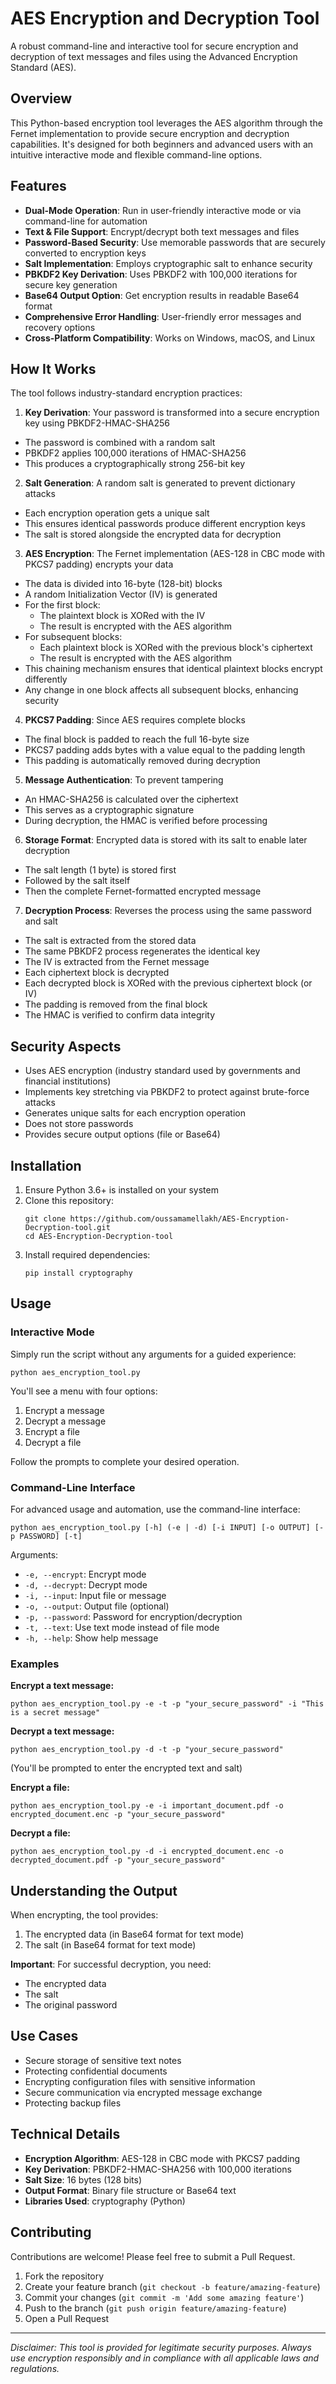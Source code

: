 # AES Encryption and Decryption Tool

A robust command-line and interactive tool for secure encryption and decryption of text messages and files using the Advanced Encryption Standard (AES).

## Overview

This Python-based encryption tool leverages the AES algorithm through the Fernet implementation to provide secure encryption and decryption capabilities. It's designed for both beginners and advanced users with an intuitive interactive mode and flexible command-line options.

## Features

- **Dual-Mode Operation**: Run in user-friendly interactive mode or via command-line for automation
- **Text & File Support**: Encrypt/decrypt both text messages and files
- **Password-Based Security**: Use memorable passwords that are securely converted to encryption keys
- **Salt Implementation**: Employs cryptographic salt to enhance security
- **PBKDF2 Key Derivation**: Uses PBKDF2 with 100,000 iterations for secure key generation
- **Base64 Output Option**: Get encryption results in readable Base64 format
- **Comprehensive Error Handling**: User-friendly error messages and recovery options
- **Cross-Platform Compatibility**: Works on Windows, macOS, and Linux

## How It Works

The tool follows industry-standard encryption practices:

1. **Key Derivation**: Your password is transformed into a secure encryption key using PBKDF2-HMAC-SHA256
- The password is combined with a random salt
- PBKDF2 applies 100,000 iterations of HMAC-SHA256
- This produces a cryptographically strong 256-bit key
2. **Salt Generation**: A random salt is generated to prevent dictionary attacks
- Each encryption operation gets a unique salt
- This ensures identical passwords produce different encryption keys
- The salt is stored alongside the encrypted data for decryption
3. **AES Encryption**: The Fernet implementation (AES-128 in CBC mode with PKCS7 padding) encrypts your data
- The data is divided into 16-byte (128-bit) blocks
- A random Initialization Vector (IV) is generated
- For the first block:
    - The plaintext block is XORed with the IV
    - The result is encrypted with the AES algorithm
- For subsequent blocks:
    - Each plaintext block is XORed with the previous block's ciphertext
    - The result is encrypted with the AES algorithm
- This chaining mechanism ensures that identical plaintext blocks encrypt differently
- Any change in one block affects all subsequent blocks, enhancing security
4. **PKCS7 Padding**: Since AES requires complete blocks
- The final block is padded to reach the full 16-byte size
- PKCS7 padding adds bytes with a value equal to the padding length
- This padding is automatically removed during decryption
5. **Message Authentication**: To prevent tampering
- An HMAC-SHA256 is calculated over the ciphertext
- This serves as a cryptographic signature
- During decryption, the HMAC is verified before processing
6. **Storage Format**: Encrypted data is stored with its salt to enable later decryption
- The salt length (1 byte) is stored first
- Followed by the salt itself
- Then the complete Fernet-formatted encrypted message
7. **Decryption Process**: Reverses the process using the same password and salt
- The salt is extracted from the stored data
- The same PBKDF2 process regenerates the identical key
- The IV is extracted from the Fernet message
- Each ciphertext block is decrypted
- Each decrypted block is XORed with the previous ciphertext block (or IV)
- The padding is removed from the final block
- The HMAC is verified to confirm data integrity

## Security Aspects

- Uses AES encryption (industry standard used by governments and financial institutions)
- Implements key stretching via PBKDF2 to protect against brute-force attacks
- Generates unique salts for each encryption operation
- Does not store passwords
- Provides secure output options (file or Base64)

## Installation

1. Ensure Python 3.6+ is installed on your system
2. Clone this repository:
   ```
   git clone https://github.com/oussamamellakh/AES-Encryption-Decryption-tool.git
   cd AES-Encryption-Decryption-tool
   ```
3. Install required dependencies:
   ```
   pip install cryptography
   ```

## Usage

### Interactive Mode

Simply run the script without any arguments for a guided experience:

```
python aes_encryption_tool.py
```

You'll see a menu with four options:
1. Encrypt a message
2. Decrypt a message
3. Encrypt a file
4. Decrypt a file

Follow the prompts to complete your desired operation.

### Command-Line Interface

For advanced usage and automation, use the command-line interface:

```
python aes_encryption_tool.py [-h] (-e | -d) [-i INPUT] [-o OUTPUT] [-p PASSWORD] [-t]
```

Arguments:
- `-e, --encrypt`: Encrypt mode
- `-d, --decrypt`: Decrypt mode
- `-i, --input`: Input file or message
- `-o, --output`: Output file (optional)
- `-p, --password`: Password for encryption/decryption
- `-t, --text`: Use text mode instead of file mode
- `-h, --help`: Show help message

### Examples

**Encrypt a text message:**
```
python aes_encryption_tool.py -e -t -p "your_secure_password" -i "This is a secret message"
```

**Decrypt a text message:**
```
python aes_encryption_tool.py -d -t -p "your_secure_password"
```
(You'll be prompted to enter the encrypted text and salt)

**Encrypt a file:**
```
python aes_encryption_tool.py -e -i important_document.pdf -o encrypted_document.enc -p "your_secure_password"
```

**Decrypt a file:**
```
python aes_encryption_tool.py -d -i encrypted_document.enc -o decrypted_document.pdf -p "your_secure_password"
```

## Understanding the Output

When encrypting, the tool provides:
1. The encrypted data (in Base64 format for text mode)
2. The salt (in Base64 format for text mode)

**Important**: For successful decryption, you need:
- The encrypted data
- The salt
- The original password

## Use Cases

- Secure storage of sensitive text notes
- Protecting confidential documents
- Encrypting configuration files with sensitive information
- Secure communication via encrypted message exchange
- Protecting backup files

## Technical Details

- **Encryption Algorithm**: AES-128 in CBC mode with PKCS7 padding
- **Key Derivation**: PBKDF2-HMAC-SHA256 with 100,000 iterations
- **Salt Size**: 16 bytes (128 bits)
- **Output Format**: Binary file structure or Base64 text
- **Libraries Used**: cryptography (Python)

## Contributing

Contributions are welcome! Please feel free to submit a Pull Request.

1. Fork the repository
2. Create your feature branch (`git checkout -b feature/amazing-feature`)
3. Commit your changes (`git commit -m 'Add some amazing feature'`)
4. Push to the branch (`git push origin feature/amazing-feature`)
5. Open a Pull Request

---

*Disclaimer: This tool is provided for legitimate security purposes. Always use encryption responsibly and in compliance with all applicable laws and regulations.*
